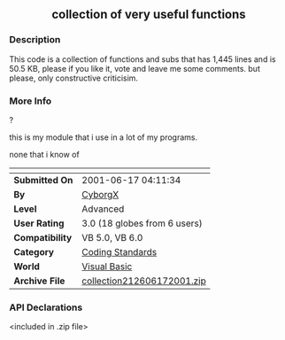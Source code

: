﻿<div align="center">

## collection of very useful functions


</div>

### Description

This code is a collection of functions and subs that has 1,445 lines and is 50.5 KB, please if you like it, vote and leave me some comments. but please, only constructive criticisim.
 
### More Info
 
?

this is my module that i use in a lot of my programs.

none that i know of


<span>             |<span>
---                |---
**Submitted On**   |2001-06-17 04:11:34
**By**             |[CyborgX](https://github.com/Planet-Source-Code/PSCIndex/blob/master/ByAuthor/cyborgx.md)
**Level**          |Advanced
**User Rating**    |3.0 (18 globes from 6 users)
**Compatibility**  |VB 5\.0, VB 6\.0
**Category**       |[Coding Standards](https://github.com/Planet-Source-Code/PSCIndex/blob/master/ByCategory/coding-standards__1-43.md)
**World**          |[Visual Basic](https://github.com/Planet-Source-Code/PSCIndex/blob/master/ByWorld/visual-basic.md)
**Archive File**   |[collection212606172001\.zip](https://github.com/Planet-Source-Code/cyborgx-collection-of-very-useful-functions__1-24161/archive/master.zip)

### API Declarations

<included in .zip file>





